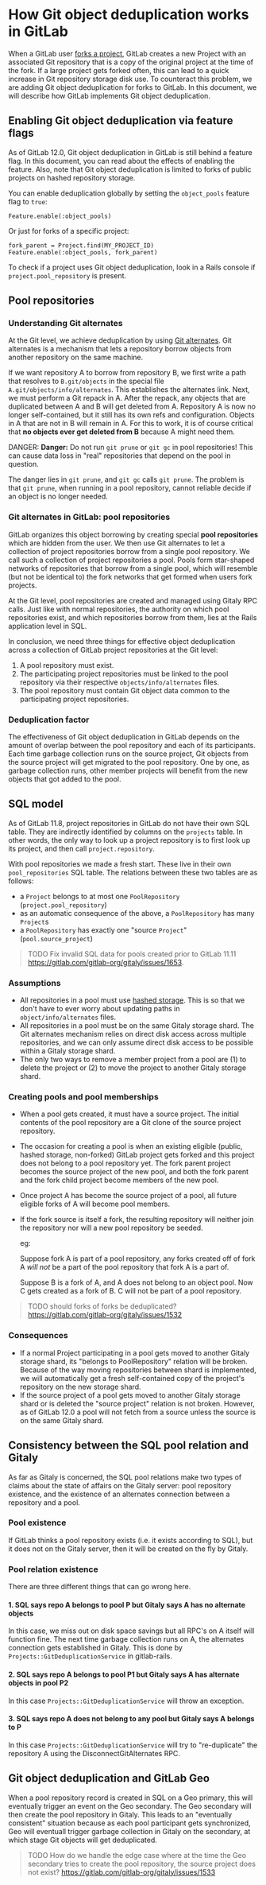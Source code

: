 # How Git object deduplication works in GitLab

When a GitLab user [forks a project](../workflow/forking_workflow.md),
GitLab creates a new Project with an associated Git repository that is a
copy of the original project at the time of the fork. If a large project
gets forked often, this can lead to a quick increase in Git repository
storage disk use. To counteract this problem, we are adding Git object
deduplication for forks to GitLab. In this document, we will describe how
GitLab implements Git object deduplication.

## Enabling Git object deduplication via feature flags

As of GitLab 12.0, Git object deduplication in GitLab is still behind a
feature flag. In this document, you can read about the effects of
enabling the feature. Also, note that Git object deduplication is
limited to forks of public projects on hashed repository storage.

You can enable deduplication globally by setting the `object_pools`
feature flag to `true`:

``` {.ruby}
Feature.enable(:object_pools)
```

Or just for forks of a specific project:

``` {.ruby}
fork_parent = Project.find(MY_PROJECT_ID)
Feature.enable(:object_pools, fork_parent)
```

To check if a project uses Git object deduplication, look in a Rails
console if `project.pool_repository` is present.

## Pool repositories

### Understanding Git alternates

At the Git level, we achieve deduplication by using [Git
alternates](https://git-scm.com/docs/gitrepository-layout#gitrepository-layout-objects).
Git alternates is a mechanism that lets a repository borrow objects from
another repository on the same machine.

If we want repository A to borrow from repository B, we first write a
path that resolves to `B.git/objects` in the special file
`A.git/objects/info/alternates`. This establishes the alternates link.
Next, we must perform a Git repack in A. After the repack, any objects
that are duplicated between A and B will get deleted from A. Repository
A is now no longer self-contained, but it still has its own refs and
configuration. Objects in A that are not in B will remain in A. For this
to work, it is of course critical that **no objects ever get deleted from
B** because A might need them.

DANGER: **Danger:**
Do not run `git prune` or `git gc` in pool repositories! This can
cause data loss in "real" repositories that depend on the pool in
question.

The danger lies in `git prune`, and `git gc` calls `git prune`. The
problem is that `git prune`, when running in a pool repository, cannot
reliable decide if an object is no longer needed.

### Git alternates in GitLab: pool repositories

GitLab organizes this object borrowing by creating special **pool
repositories** which are hidden from the user. We then use Git
alternates to let a collection of project repositories borrow from a
single pool repository. We call such a collection of project
repositories a pool. Pools form star-shaped networks of repositories
that borrow from a single pool, which will resemble (but not be
identical to) the fork networks that get formed when users fork
projects.

At the Git level, pool repositories are created and managed using Gitaly
RPC calls. Just like with normal repositories, the authority on which
pool repositories exist, and which repositories borrow from them, lies
at the Rails application level in SQL.

In conclusion, we need three things for effective object deduplication
across a collection of GitLab project repositories at the Git level:

1.  A pool repository must exist.
2.  The participating project repositories must be linked to the pool
    repository via their respective `objects/info/alternates` files.
3.  The pool repository must contain Git object data common to the
    participating project repositories.

### Deduplication factor

The effectiveness of Git object deduplication in GitLab depends on the
amount of overlap between the pool repository and each of its
participants. Each time garbage collection runs on the source project,
Git objects from the source project will get migrated to the pool
repository. One by one, as garbage collection runs, other member
projects will benefit from the new objects that got added to the pool.

## SQL model

As of GitLab 11.8, project repositories in GitLab do not have their own
SQL table. They are indirectly identified by columns on the `projects`
table. In other words, the only way to look up a project repository is to
first look up its project, and then call `project.repository`.

With pool repositories we made a fresh start. These live in their own
`pool_repositories` SQL table. The relations between these two tables
are as follows:

-   a `Project` belongs to at most one `PoolRepository`
    (`project.pool_repository`)
-   as an automatic consequence of the above, a `PoolRepository` has
    many `Project`s
-   a `PoolRepository` has exactly one "source `Project`"
    (`pool.source_project`)

> TODO Fix invalid SQL data for pools created prior to GitLab 11.11
> <https://gitlab.com/gitlab-org/gitaly/issues/1653>.

### Assumptions

-   All repositories in a pool must use [hashed
    storage](../administration/repository_storage_types.md). This is so
    that we don't have to ever worry about updating paths in
    `object/info/alternates` files.
-   All repositories in a pool must be on the same Gitaly storage shard.
    The Git alternates mechanism relies on direct disk access across
    multiple repositories, and we can only assume direct disk access to
    be possible within a Gitaly storage shard.
-   The only two ways to remove a member project from a pool are (1) to
    delete the project or (2) to move the project to another Gitaly
    storage shard.

### Creating pools and pool memberships

-   When a pool gets created, it must have a source project. The initial
    contents of the pool repository are a Git clone of the source
    project repository.
-   The occasion for creating a pool is when an existing eligible
    (public, hashed storage, non-forked) GitLab project gets forked and
    this project does not belong to a pool repository yet. The fork
    parent project becomes the source project of the new pool, and both
    the fork parent and the fork child project become members of the new
    pool.
-   Once project A has become the source project of a pool, all future
    eligible forks of A will become pool members.
-   If the fork source is itself a fork, the resulting repository will
    neither join the repository nor will a new pool repository be
    seeded.

    eg:

    Suppose fork A is part of a pool repository, any forks created off
    of fork A *will not* be a part of the pool repository that fork A is
    a part of.

    Suppose B is a fork of A, and A does not belong to an object pool.
    Now C gets created as a fork of B. C will not be part of a pool
    repository.

> TODO should forks of forks be deduplicated?
> <https://gitlab.com/gitlab-org/gitaly/issues/1532>

### Consequences

-   If a normal Project participating in a pool gets moved to another
    Gitaly storage shard, its "belongs to PoolRepository" relation will
    be broken. Because of the way moving repositories between shard is
    implemented, we will automatically get a fresh self-contained copy
    of the project's repository on the new storage shard.
-   If the source project of a pool gets moved to another Gitaly storage
    shard or is deleted the "source project" relation is not broken.
    However, as of GitLab 12.0 a pool will not fetch from a source
    unless the source is on the same Gitaly shard.

## Consistency between the SQL pool relation and Gitaly

As far as Gitaly is concerned, the SQL pool relations make two types of
claims about the state of affairs on the Gitaly server: pool repository
existence, and the existence of an alternates connection between a
repository and a pool.

### Pool existence

If GitLab thinks a pool repository exists (i.e. it exists according to
SQL), but it does not on the Gitaly server, then it will be created on
the fly by Gitaly.

### Pool relation existence

There are three different things that can go wrong here.

#### 1. SQL says repo A belongs to pool P but Gitaly says A has no alternate objects

In this case, we miss out on disk space savings but all RPC's on A
itself will function fine. The next time garbage collection runs on A,
the alternates connection gets established in Gitaly. This is done by
`Projects::GitDeduplicationService` in gitlab-rails.

#### 2. SQL says repo A belongs to pool P1 but Gitaly says A has alternate objects in pool P2

In this case `Projects::GitDeduplicationService` will throw an exception.

#### 3. SQL says repo A does not belong to any pool but Gitaly says A belongs to P

In this case `Projects::GitDeduplicationService` will try to
"re-duplicate" the repository A using the DisconnectGitAlternates RPC.

## Git object deduplication and GitLab Geo

When a pool repository record is created in SQL on a Geo primary, this
will eventually trigger an event on the Geo secondary. The Geo secondary
will then create the pool repository in Gitaly. This leads to an
"eventually consistent" situation because as each pool participant gets
synchronized, Geo will eventuall trigger garbage collection in Gitaly on
the secondary, at which stage Git objects will get deduplicated.

> TODO How do we handle the edge case where at the time the Geo
> secondary tries to create the pool repository, the source project does
> not exist? <https://gitlab.com/gitlab-org/gitaly/issues/1533>
